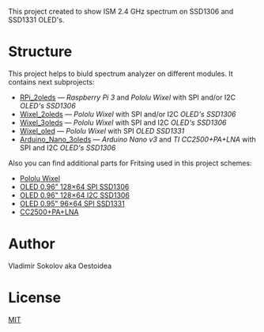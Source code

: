 This project created to show ISM 2.4 GHz spectrum on SSD1306 and SSD1331 OLED's.

# Structure

This project helps to biuld spectrum analyzer on different modules. It contains next subprojects:

* [RPi_2oleds](https://github.com/Oestoidea/oled-spectrum-analizer/tree/master/RPi_2oleds) — _Raspberry Pi 3_ and _Pololu Wixel_ with SPI and/or I2C _OLED's SSD1306_ 
* [Wixel_2oleds](https://github.com/Oestoidea/oled-spectrum-analizer/tree/master/Wixel_2oleds) — _Pololu Wixel_ with SPI and/or I2C _OLED's SSD1306_
* [Wixel_3oleds](https://github.com/Oestoidea/oled-spectrum-analizer/tree/master/Wixel_3oleds) — _Pololu Wixel_ with SPI and I2C _OLED's SSD1306_
* [Wixel_oled](https://github.com/Oestoidea/oled-spectrum-analizer/tree/master/Wixel_oled) — _Pololu Wixel_ with SPI _OLED SSD1331_
* [Arduino_Nano_3oleds](https://github.com/Oestoidea/oled-spectrum-analizer/tree/master/Arduino_Nano_3oleds) — _Arduino Nano v3_ and _TI CC2500+PA+LNA_ with SPI and I2C _OLED's SSD1306_

Also you can find additional parts for Fritsing used in this project schemes:

* [Pololu Wixel](https://github.com/Oestoidea/oled-spectrum-analizer/blob/master/fritzing-parts/OLED%200.96%20128x64%20I2C%20SSD1306.fzpz) 
* [OLED 0.96" 128×64 SPI SSD1306](https://github.com/Oestoidea/oled-spectrum-analizer/blob/master/fritzing-parts/OLED%200.96%20128x64%20SPI%20SSD1306.fzpz)
* [OLED 0.96" 128×64 I2C SSD1306](https://github.com/Oestoidea/oled-spectrum-analizer/blob/master/fritzing-parts/OLED%200.96%20128x64%20I2C%20SSD1306.fzpz)
* [OLED 0.95" 96×64 SPI SSD1331](https://github.com/Oestoidea/oled-spectrum-analizer/blob/master/fritzing-parts/OLED%200.95%2096x64%20SPI%20SSD1331.fzpz)
* [CC2500+PA+LNA](https://github.com/Oestoidea/oled-spectrum-analizer/blob/master/fritzing-parts/CC2500%2BPA%2BLNA.fzpz)

# Author

Vladimir Sokolov aka Oestoidea

# License

[MIT](https://github.com/Oestoidea/oled-spectrum-analizer/blob/master/LICENSE.md)
